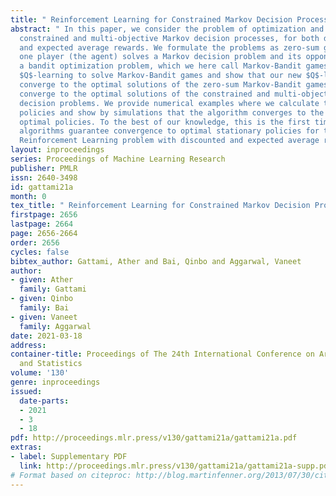 ```yaml
---
title: " Reinforcement Learning for Constrained Markov Decision Processes "
abstract: " In this paper, we consider the problem of optimization and learning for
  constrained and multi-objective Markov decision processes, for both discounted rewards
  and expected average rewards. We formulate the problems as zero-sum games where
  one player (the agent) solves a Markov decision problem and its opponent solves
  a bandit optimization problem, which we here call Markov-Bandit games. We extend
  $Q$-learning to solve Markov-Bandit games and show that our new $Q$-learning algorithms
  converge to the optimal solutions of the zero-sum Markov-Bandit games, and hence
  converge to the optimal solutions of the constrained and multi-objective Markov
  decision problems. We provide numerical examples where we calculate the optimal
  policies and show by simulations that the algorithm converges to the calculated
  optimal policies. To the best of our knowledge, this is the first time Q-learning
  algorithms guarantee convergence to optimal stationary policies for the multi-objective
  Reinforcement Learning problem with discounted and expected average rewards, respectively. "
layout: inproceedings
series: Proceedings of Machine Learning Research
publisher: PMLR
issn: 2640-3498
id: gattami21a
month: 0
tex_title: " Reinforcement Learning for Constrained Markov Decision Processes "
firstpage: 2656
lastpage: 2664
page: 2656-2664
order: 2656
cycles: false
bibtex_author: Gattami, Ather and Bai, Qinbo and Aggarwal, Vaneet
author:
- given: Ather
  family: Gattami
- given: Qinbo
  family: Bai
- given: Vaneet
  family: Aggarwal
date: 2021-03-18
address: 
container-title: Proceedings of The 24th International Conference on Artificial Intelligence
  and Statistics
volume: '130'
genre: inproceedings
issued:
  date-parts:
  - 2021
  - 3
  - 18
pdf: http://proceedings.mlr.press/v130/gattami21a/gattami21a.pdf
extras:
- label: Supplementary PDF
  link: http://proceedings.mlr.press/v130/gattami21a/gattami21a-supp.pdf
# Format based on citeproc: http://blog.martinfenner.org/2013/07/30/citeproc-yaml-for-bibliographies/
---
```

